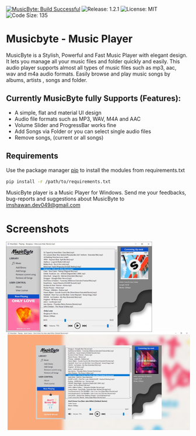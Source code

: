 [![MusicByte: Build Successful](https://img.shields.io/badge/MusicByte-Build%20Successful-brightgreen)](https://github.com/imshawan/musicbyte-mp3Player)
![Release: 1.2.1](https://img.shields.io/badge/Release-1.2.1-informational)
![License: MIT](https://img.shields.io/badge/License-MIT-Green)
![Code Size: 135](https://img.shields.io/badge/Code%20Size-135KB-blue)

# Musicbyte - Music Player

MusicByte is a Stylish, Powerful and  Fast Music Player  with  elegant design. 
It lets you manage all your music files and folder quickly and easily. 
This audio player supports almost all types of music files such as mp3, aac,  
wav and m4a audio formats. Easily browse and play music songs by albums, 
artists , songs and folder.

## Currently MusicByte fully Supports (Features):

- A simple, flat and material UI design
- Audio file formats such as MP3, WAV, M4A and AAC
- Volume Slider and ProgressBar works fine
- Add Songs via Folder or you can select single audio files
- Remove songs, (current or all songs)

## Requirements
Use the package manager [pip](https://pip.pypa.io/en/stable/) to install the modules from requirements.txt
```bash
pip install -r /path/to/requirements.txt
```

MusicByte player is a Music Player for Windows. Send me your feedbacks,
bug-reports and suggestions about MusicByte to <a href="mailto:imshawan.dev049@gmail.com">imshawan.dev049@gmail.com</a>

# Screenshots

<img src="build v1.2.1/screenshots/initial.JPG" width=400 align=left> <img src="build v1.2.1/screenshots/maximized.JPG" width=500 align=right>
